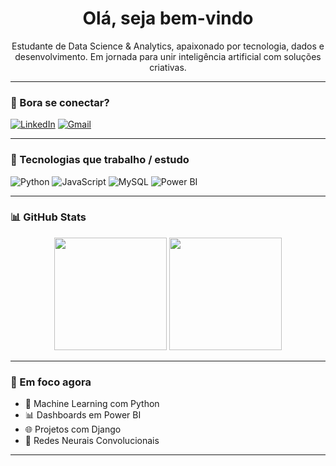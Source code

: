<h1 align="center"> Olá, seja bem-vindo</h1>

<p align="center">Estudante de Data Science & Analytics, apaixonado por tecnologia, dados e desenvolvimento. Em jornada para unir inteligência artificial com soluções criativas.</p>

---

### 🚀 Bora se conectar?

[![LinkedIn](https://img.shields.io/badge/LinkedIn-0A66C2?style=for-the-badge&logo=linkedin&logoColor=white)](https://www.linkedin.com/in/duarte-vinicius/)
[![Gmail](https://img.shields.io/badge/Gmail-EA4335?style=for-the-badge&logo=gmail&logoColor=white)](mailto:viniciusduarte18@gmail.com)

---

### 🧠 Tecnologias que trabalho / estudo

![Python](https://img.shields.io/badge/Python-3776AB?style=for-the-badge&logo=python&logoColor=white)
![JavaScript](https://img.shields.io/badge/JavaScript-F7DF1E?style=for-the-badge&logo=javascript&logoColor=black)
![MySQL](https://img.shields.io/badge/MySQL-005C84?style=for-the-badge&logo=mysql&logoColor=white)
![Power BI](https://img.shields.io/badge/Power%20BI-F2C811?style=for-the-badge&logo=powerbi&logoColor=black)
 
---

### 📊 GitHub Stats

<div align="center">
  <img height="180em" src="https://github-readme-stats.vercel.app/api?username=DuarteVn&show_icons=true&theme=midnight-purple&count_private=true"/>
  <img height="180em" src="https://github-readme-stats.vercel.app/api/top-langs/?username=DuarteVn&layout=compact&theme=midnight-purple"/>
</div>

---

### 🎯 Em foco agora

- 🧠 Machine Learning com Python
- 📊 Dashboards em Power BI
- 🌐 Projetos com Django
- 🧠 Redes Neurais Convolucionais
---


